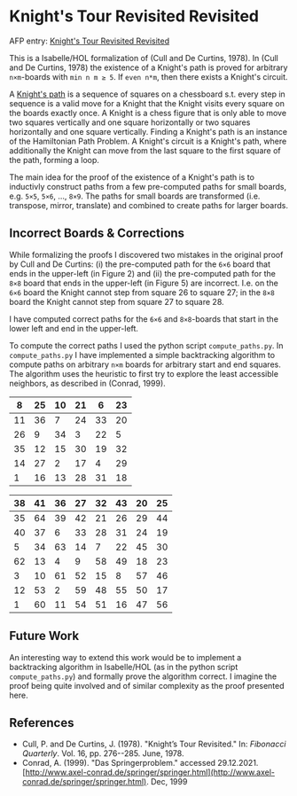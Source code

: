 # Knight's Tour Revisited Revisited

AFP entry: [Knight's Tour Revisited Revisited](https://www.isa-afp.org/entries/Knights_Tour.html)

This is a Isabelle/HOL formalization of (Cull and De Curtins, 1978). In (Cull and De Curtins, 1978) the existence of a Knight's path is proved for arbitrary `n×m`-boards with `min n m ≥ 5`. If `even n*m`, then there exists a Knight's circuit.

A [Knight's path](https://en.wikipedia.org/wiki/Knight%27s_tour) is a sequence of squares on a chessboard s.t. every step in sequence is a valid move for a Knight that the Knight visits every square on the boards exactly once. A Knight is a chess figure that is only able to move two squares vertically and one square horizontally or two squares horizontally and one square vertically. Finding a Knight's path is an instance of the Hamiltonian Path Problem. A Knight's circuit is a Knight's path, where additionally the Knight can move from the last square to the first square of the path, forming a loop.

The main idea for the proof of the existence of a Knight's path is to inductivly construct paths from a few pre-computed paths for small boards, e.g. `5×5`, `5×6`, ..., `8×9`. The paths for small boards are transformed (i.e. transpose, mirror, translate) and combined to create paths for larger boards.

## Incorrect Boards & Corrections

While formalizing the proofs I discovered two mistakes in the original proof by Cull and De Curtins: (i) the pre-computed path for the `6×6` board that ends in the upper-left (in Figure 2) and (ii) the pre-computed path for the `8×8` board that ends in the upper-left (in Figure 5) are incorrect. I.e. on the `6×6` board the Knight cannot step from square 26 to square 27; in the `8×8` board the Knight cannot step from square 27 to square 28.

I have computed correct paths for the `6×6` and `8×8`-boards that start in the lower left and end in the upper-left.

To compute the correct paths I used the python script `compute_paths.py`. In `compute_paths.py` I have implemented a simple backtracking algorithm to compute paths on arbitrary `n×m` boards for arbitrary start and end squares. The algorithm uses the heuristic to first try to explore the least accessible neighbors, as described in (Conrad, 1999).

| 8  | 25 | 10 | 21 | 6  | 23 |
|----|----|----|----|----|----|
| 11 | 36 | 7  | 24 | 33 | 20 |
| 26 | 9  | 34 | 3  | 22 | 5  |
| 35 | 12 | 15 | 30 | 19 | 32 |
| 14 | 27 | 2  | 17 | 4  | 29 |
| 1  | 16 | 13 | 28 | 31 | 18 |

| 38 | 41 | 36 | 27 | 32 | 43 | 20 | 25 |
|----|----|----|----|----|----|----|----|
| 35 | 64 | 39 | 42 | 21 | 26 | 29 | 44 |
| 40 | 37 | 6  | 33 | 28 | 31 | 24 | 19 |
| 5  | 34 | 63 | 14 | 7  | 22 | 45 | 30 |
| 62 | 13 | 4  | 9  | 58 | 49 | 18 | 23 |
| 3  | 10 | 61 | 52 | 15 | 8  | 57 | 46 |
| 12 | 53 | 2  | 59 | 48 | 55 | 50 | 17 |
| 1  | 60 | 11 | 54 | 51 | 16 | 47 | 56

## Future Work

An interesting way to extend this work would be to implement a backtracking algorithm in Isabelle/HOL (as in the python script `compute_paths.py`) and formally prove the algorithm correct. I imagine the proof being quite involved and of similar complexity as the proof presented here.

## References

- Cull, P. and De Curtins, J. (1978). "Knight’s Tour Revisited." In: *Fibonacci Quarterly*. Vol. 16, pp. 276--285. June, 1978.
- Conrad, A. (1999). "Das Springerproblem." accessed 29.12.2021. [http://www.axel-conrad.de/springer/springer.html](http://www.axel-conrad.de/springer/springer.html). Dec, 1999
